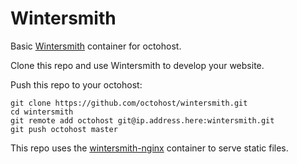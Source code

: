 Wintersmith
====

Basic [Wintersmith](http://wintersmith.io/) container for octohost.

Clone this repo and use Wintersmith to develop your website.

Push this repo to your octohost:

```
git clone https://github.com/octohost/wintersmith.git
cd wintersmith
git remote add octohost git@ip.address.here:wintersmith.git
git push octohost master
```

This repo uses the [wintersmith-nginx](https://github.com/octohost/wintersmith-nginx) container to serve static files.
